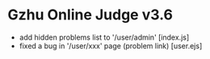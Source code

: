 # Gzhu Online Judge v3.6

* add hidden problems list to '/user/admin' [index.js]
* fixed a bug in '/user/xxx' page (problem link) [user.ejs]
